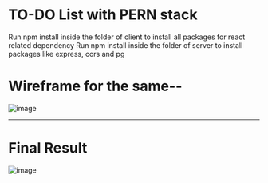 # TO-DO List with PERN stack
Run npm install inside the folder of client to install all packages for react related dependency 
Run npm install inside the folder of server to install packages  like express, cors and pg 

# Wireframe for the same--
![image](https://user-images.githubusercontent.com/22477774/204463872-79a6a541-1427-4fc1-b652-30af0f36bd40.png)

_____________________________________________________________________________________________
# Final Result
![image](https://user-images.githubusercontent.com/22477774/204464359-f47e7adc-b4e2-4464-8b9d-eaa7b20a98b9.png)


